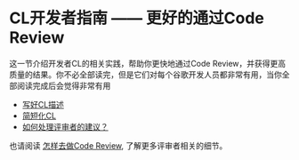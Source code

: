 # CL开发者指南 —— 更好的通过Code Review

这一节介绍开发者CL的相关实践，帮助你更快地通过Code Review，并获得更高质量的结果。你不必全部读完，但是它们对每个谷歌开发人员都非常有用，当你全部阅读完成后会觉得非常有用

-   [写好CL描述](cl-descriptions.md)
-   [简短化CL](small-cls.md)
-   [如何处理评审者的建议？](handling-comments.md)

也请阅读 [怎样去做Code Review](../reviewer/), 了解更多评审者相关的细节。


